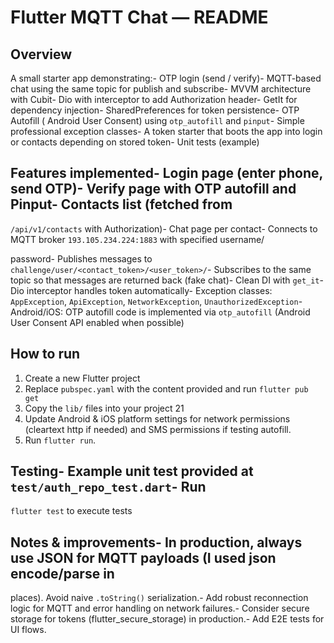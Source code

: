 # Flutter MQTT Chat — README

## Overview

A small starter app demonstrating:- OTP login (send / verify)- MQTT-based chat using the same topic
for publish and subscribe- MVVM architecture with Cubit- Dio with interceptor to add Authorization
header- GetIt for dependency injection- SharedPreferences for token persistence- OTP Autofill (
Android User Consent) using `otp_autofill` and `pinput`- Simple professional exception classes- A
token starter that boots the app into login or contacts depending on stored
token- Unit tests (example)

## Features implemented- Login page (enter phone, send OTP)- Verify page with OTP autofill and Pinput- Contacts list (fetched from
`/api/v1/contacts` with Authorization)- Chat page per contact- Connects to MQTT broker
`193.105.234.224:1883` with specified username/

password- Publishes messages to `challenge/user/<contact_token>/<user_token>/`- Subscribes to the
same topic so that messages are returned back (fake chat)- Clean DI with `get_it`- Dio interceptor
handles token automatically- Exception classes: `AppException`, `ApiException`, `NetworkException`,
`UnauthorizedException`- Android/iOS: OTP autofill code is implemented via `otp_autofill` (Android
User
Consent API enabled when possible)

## How to run

1. Create a new Flutter project
2. Replace `pubspec.yaml` with the content provided and run `flutter pub get`
3. Copy the `lib/` files into your project
   21
4. Update Android & iOS platform settings for network permissions (cleartext
   http if needed) and SMS permissions if testing autofill.
5. Run `flutter run`.

## Testing- Example unit test provided at `test/auth_repo_test.dart`- Run
`flutter test` to execute tests

## Notes & improvements- In production, always use JSON for MQTT payloads (I used json encode/parse in

places). Avoid naive `.toString()` serialization.- Add robust reconnection logic for MQTT and error
handling on network failures.- Consider secure storage for tokens (flutter_secure_storage) in
production.- Add E2E tests for UI flows.